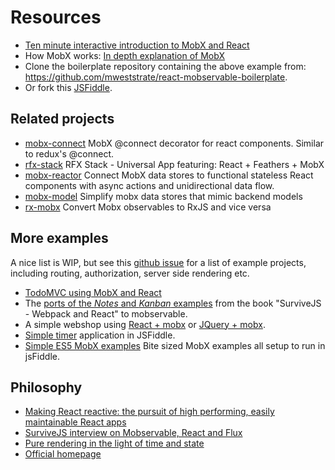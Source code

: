 <script async type="text/javascript" src="//cdn.carbonads.com/carbon.js?serve=CEBD4KQ7&placement=mobxjsorg" id="_carbonads_js"></script>

# Resources

-   [Ten minute interactive introduction to MobX and React](https://mobx.js.org/getting-started#demo)
-   How MobX works: [In depth explanation of MobX](https://medium.com/@mweststrate/becoming-fully-reactive-an-in-depth-explanation-of-mobservable-55995262a254#.wnlo6bw8y)
-   Clone the boilerplate repository containing the above example from: https://github.com/mweststrate/react-mobservable-boilerplate.
-   Or fork this [JSFiddle](https://jsfiddle.net/mweststrate/wgbe4guu/).

## Related projects

-   [mobx-connect](https://github.com/nightwolfz/mobx-connect) MobX @connect decorator for react components. Similar to redux's @connect.
-   [rfx-stack](https://github.com/foxhound87/rfx-stack) RFX Stack - Universal App featuring: React + Feathers + MobX
-   [mobx-reactor](https://github.com/amsb/mobx-reactor) Connect MobX data stores to functional stateless React components with async actions and unidirectional data flow.
-   [mobx-model](https://github.com/ikido/mobx-model) Simplify mobx data stores that mimic backend models
-   [rx-mobx](https://github.com/chicoxyzzy/rx-mobx) Convert Mobx observables to RxJS and vice versa

## More examples

A nice list is WIP, but see this [github issue](https://github.com/mobxjs/mobx/issues/104) for a list of example projects, including routing, authorization, server side rendering etc.

-   [TodoMVC using MobX and React](https://github.com/mweststrate/mobx-todomvc)
-   The [ports of the _Notes_ and _Kanban_ examples](https://github.com/survivejs/mobservable-demo) from the book "SurviveJS - Webpack and React" to mobservable.
-   A simple webshop using [React + mobx](https://jsfiddle.net/mweststrate/46vL0phw) or [JQuery + mobx](http://jsfiddle.net/mweststrate/vxn7qgdw).
-   [Simple timer](https://jsfiddle.net/mweststrate/wgbe4guu/) application in JSFiddle.
-   [Simple ES5 MobX examples](https://github.com/mattruby/mobx-examples) Bite sized MobX examples all setup to run in jsFiddle.

## Philosophy

-   [Making React reactive: the pursuit of high performing, easily maintainable React apps](https://www.mendix.com/tech-blog/making-react-reactive-pursuit-high-performing-easily-maintainable-react-apps/)
-   [SurviveJS interview on Mobservable, React and Flux](http://survivejs.com/blog/mobservable-interview/)
-   [Pure rendering in the light of time and state](https://medium.com/@mweststrate/pure-rendering-in-the-light-of-time-and-state-4b537d8d40b1)
-   [Official homepage](http://mobxjs.github.io/mobx/)
